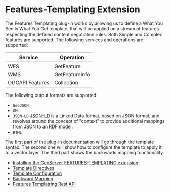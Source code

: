 # Features-Templating Extension

The Features Templating plug-in works by allowing us to define a What You See Is What You Get template, that will be applied on a stream of features respecting the defined content negotiation rules. Both Simple and Complex features are supported. The following services and operations are supported:

| **Service**     | **Operation**  |
|-----------------|----------------|
| WFS             | GetFeature     |
| WMS             | GetFeatureInfo |
| OGCAPI Features | Collection     |

The following output formats are supported:

-   `GeoJSON`
-   `GML`
-   `JSON-LD` [JSON-LD](https://json-ld.org) is a Linked Data format, based on JSON format, and revolves around the concept of "context" to provide additional mappings from JSON to an RDF model.
-   `HTML`

The first part of the plug-in documentation will go through the template syntax. The second one will show how to configure the template to apply it to a vector layer. The third part shows the backwards mapping functionality.

<div class="grid cards" markdown>

-   [Installing the GeoServer FEATURES-TEMPLATING extension](installing.md)
-   [Template Directives](directives.md)
-   [Template Configuration](configuration.md)
-   [Backward Mapping](querying.md)
-   [Features Templatring Rest API](rest.md)

</div>
